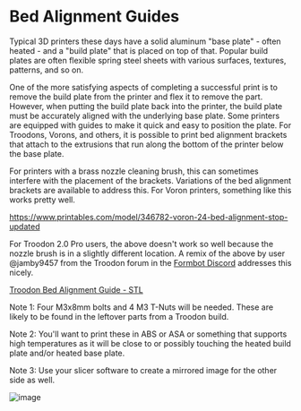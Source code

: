 # Bed Alignment Guides
Typical 3D printers these days have a solid aluminum "base plate" - often heated - and a "build plate" that is placed on top of that. Popular build plates are often flexible spring steel sheets with various surfaces, textures, patterns, and so on. 

One of the more satisfying aspects of completing a successful print is to remove the build plate from the printer and flex it to remove the part. However, when putting the build plate back into the printer, the build plate must be accurately aligned with the underlying base plate.
Some printers are equipped with guides to make it quick and easy to position the plate. For Troodons, Vorons, and others, it is possible to print bed alignment brackets that attach to the extrusions that run along the bottom of the printer below the base plate. 

For printers with a brass nozzle cleaning brush, this can sometimes interfere with the placement of the brackets. Variations of the bed alignment brackets are available to address this. For Voron printers, something like this works pretty well.

https://www.printables.com/model/346782-voron-24-bed-alignment-stop-updated

For Troodon 2.0 Pro users, the above doesn't work so well because the nozzle brush is in a slightly different location. A remix of the above by user @jamby9457 from the Troodon forum in the [Formbot Discord](https://discord.gg/spAGFK2PnN) addresses this nicely.

[Troodon Bed Alignment Guide - STL](https://github.com/500Foods/WelcomeToTroodon/blob/main/3D%20files/Troodon_Alignment_Bracket.stl)

Note 1: Four M3x8mm bolts and 4 M3 T-Nuts will be needed. These are likely to be found in the leftover parts from a Troodon build. 

Note 2: You'll want to print these in ABS or ASA or something that supports high temperatures as it will be close to or possibly touching the heated build plate and/or heated base plate.

Note 3: Use your slicer software to create a mirrored image for the other side as well.

![image](https://github.com/500Foods/WelcomeToTroodon/assets/41052272/4e0445b7-1de2-40ee-92df-3bc4c5fa7cbe)
